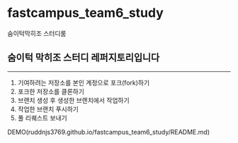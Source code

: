 # fastcampus_team6_study
숨이턱막히조 스터디룸

## 숨이턱 막히조 스터디 레퍼지토리입니다

-----
1. 기여하려는 저장소를 본인 계정으로 포크(fork)하기
2. 포크한 저장소를 클론하기
3. 브랜치 생성 후 생성한 브랜치에서 작업하기
4. 작업한 브랜치 푸시하기
5. 풀 리퀘스트 보내기

DEMO(ruddnjs3769.github.io/fastcampus_team6_study/README.md)
